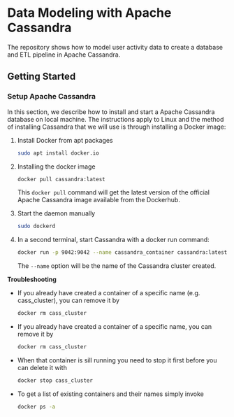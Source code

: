 # Data Modeling with Apache Cassandra
The repository shows how to model user activity data to create a database and ETL pipeline in Apache Cassandra.


## Getting Started

### Setup Apache Cassandra

In this section, we describe how to install and start a Apache Cassandra database on local machine. The instructions apply to Linux and the method of installing Cassandra that we will use is through installing a Docker image:

1. Install Docker from apt packages
    ```bash
    sudo apt install docker.io
    ```

2. Installing the docker image
    ```bash
    docker pull cassandra:latest
    ```
    
    This `docker pull` command will get the latest version of the official Apache Cassandra image available from the Dockerhub.

3. Start the daemon manually
    ```bash
    sudo dockerd
    ```
    
4. In a second terminal, start Cassandra with a docker run command:
    ```bash
    docker run -p 9042:9042 --name cassandra_container cassandra:latest
    ```
    
    The `--name` option will be the name of the Cassandra cluster created.

**Troubleshooting**

- If you already have created a container of a specific name (e.g. cass_cluster), you can remove it by
  ```bash
  docker rm cass_cluster
  ```

- If you already have created a container of a specific name, you can remove it by
  ```bash
  docker rm cass_cluster
  ```
  
- When that container is sill running you need to stop it first before you can delete it with
  ```bash
  docker stop cass_cluster
  ```
  
- To get a list of existing containers and their names simply invoke
  ```bash
  docker ps -a
  ```


